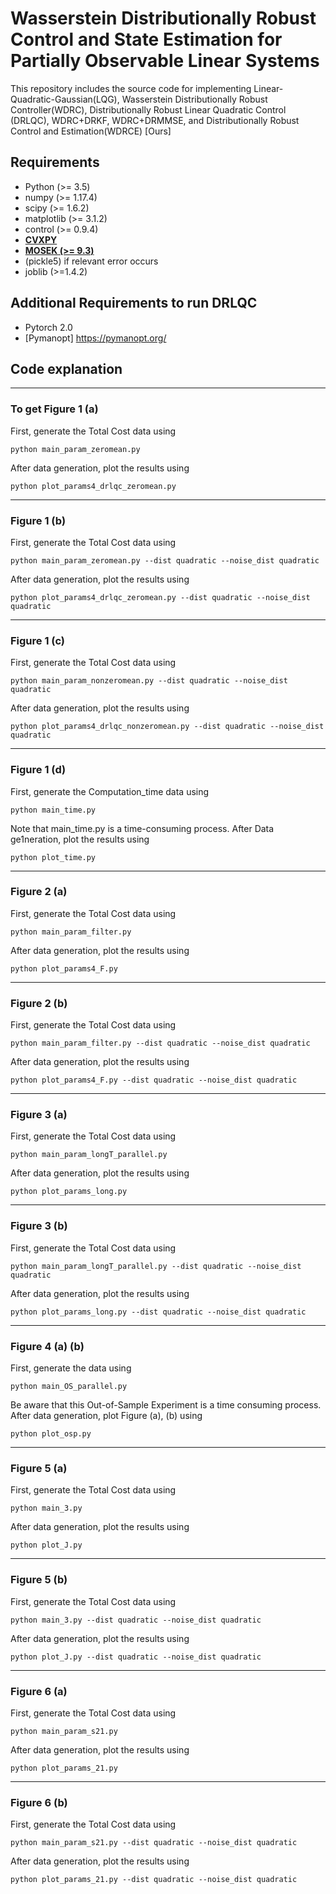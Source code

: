 Wasserstein Distributionally Robust Control and State Estimation for Partially Observable Linear Systems
====================================================

This repository includes the source code for implementing 
Linear-Quadratic-Gaussian(LQG), Wasserstein Distributionally Robust Controller(WDRC), Distributionally Robust Linear Quadratic Control (DRLQC), WDRC+DRKF, WDRC+DRMMSE,
and Distributionally Robust Control and Estimation(WDRCE) [Ours]

## Requirements
- Python (>= 3.5)
- numpy (>= 1.17.4)
- scipy (>= 1.6.2)
- matplotlib (>= 3.1.2)
- control (>= 0.9.4)
- **[CVXPY](https://www.cvxpy.org/)**
- **[MOSEK (>= 9.3)](https://www.mosek.com/)**
- (pickle5) if relevant error occurs
- joblib (>=1.4.2)
## Additional Requirements to run DRLQC
- Pytorch 2.0
- [Pymanopt] https://pymanopt.org/

## Code explanation
---
### To get Figure 1 (a)
First, generate the Total Cost data using
```
python main_param_zeromean.py
```
After data generation, plot the results using
```
python plot_params4_drlqc_zeromean.py
```
---
### Figure 1 (b)
First, generate the Total Cost data using
```
python main_param_zeromean.py --dist quadratic --noise_dist quadratic
```
After data generation, plot the results using
```
python plot_params4_drlqc_zeromean.py --dist quadratic --noise_dist quadratic
```
---
### Figure 1 (c)
First, generate the Total Cost data using
```
python main_param_nonzeromean.py --dist quadratic --noise_dist quadratic
```
After data generation, plot the results using
```
python plot_params4_drlqc_nonzeromean.py --dist quadratic --noise_dist quadratic
```
---
### Figure 1 (d)
First, generate the Computation_time data using
```
python main_time.py
```
Note that main_time.py is a time-consuming process.
After Data ge1neration, plot the results using
```
python plot_time.py
```
---
### Figure 2 (a)
First, generate the Total Cost data using
```
python main_param_filter.py
```
After data generation, plot the results using
```
python plot_params4_F.py
```
---
### Figure 2 (b)
First, generate the Total Cost data using
```
python main_param_filter.py --dist quadratic --noise_dist quadratic
```
After data generation, plot the results using
```
python plot_params4_F.py --dist quadratic --noise_dist quadratic
```
---
### Figure 3 (a)
First, generate the Total Cost data using
```
python main_param_longT_parallel.py
```
After data generation, plot the results using
```
python plot_params_long.py
```
---
### Figure 3 (b)
First, generate the Total Cost data using
```
python main_param_longT_parallel.py --dist quadratic --noise_dist quadratic
```
After data generation, plot the results using
```
python plot_params_long.py --dist quadratic --noise_dist quadratic
```
---
### Figure 4 (a) (b)
First, generate the data using
```
python main_OS_parallel.py
```
Be aware that this Out-of-Sample Experiment is a time consuming process.
After data generation, plot Figure (a), (b) using
```
python plot_osp.py
```
---
### Figure 5 (a)
First, generate the Total Cost data using
```
python main_3.py
```
After data generation, plot the results using
```
python plot_J.py
```
---
### Figure 5 (b)
First, generate the Total Cost data using
```
python main_3.py --dist quadratic --noise_dist quadratic
```
After data generation, plot the results using
```
python plot_J.py --dist quadratic --noise_dist quadratic
```
---
### Figure 6 (a)
First, generate the Total Cost data using
```
python main_param_s21.py
```
After data generation, plot the results using
```
python plot_params_21.py
```
---
### Figure 6 (b)
First, generate the Total Cost data using
```
python main_param_s21.py --dist quadratic --noise_dist quadratic
```
After data generation, plot the results using
```
python plot_params_21.py --dist quadratic --noise_dist quadratic
```
